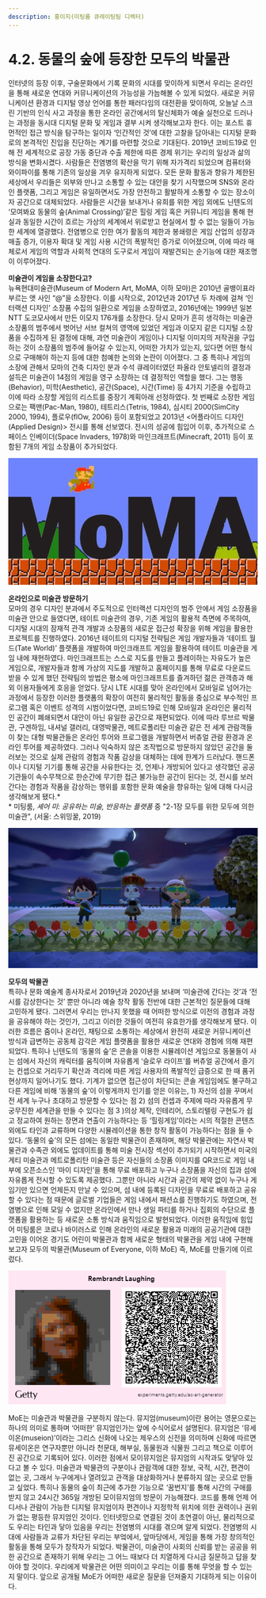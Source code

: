 ```yaml
---
description: 홍이지(미팅룸 큐레이팅팀 디렉터)
---
```


# 4.2. 동물의 숲에 등장한 모두의 박물관


  
인터넷의 등장 이후, 구술문화에서 기록 문화의 시대를 맞이하게 되면서 우리는 온라인을 통해 새로운 연대와 커뮤니케이션의 가능성을 가늠해볼 수 있게 되었다. 새로운 커뮤니케이션 환경과 디지털 영상 언어를 통한 패러다임의 대전환을 맞이하여, 오늘날 스크린 기반의 인식 사고 과정을 통한 온라인 공간에서의 탈신체화가 예술 실천으로 드러나는 과정을 동시대 디지털 문화 및 게임과 결부 시켜 생각해보고자 한다. 이는 포스트 휴먼적인 접근 방식을 탐구하는 일이자 ‘인간적인 것’에 대한 고찰을 담아내는 디지털 문화로의 본격적인 진입을 진단하는 계기를 마련할 것으로 기대된다. 2019년 코비드19로 인해 전 세계적으로 공장 가동 중단과 수출 제한에 따른 경제 위기는 우리의 일상과 삶의 방식을 변화시켰다. 사람들은 전염병의 확산을 막기 위해 자가격리 되었으며 컴퓨터와 와이파이를 통해 기존의 일상을 겨우 유지하게 되었다. 모든 문화 활동과 향유가 제한된 세상에서 우리들은 외부와 만나고 소통할 수 있는 대안을 찾기 시작했으며 SNS와 온라인 플랫폼, 그리고 게임은 유일하면서도 가장 안전하고 활발하게 소통할 수 있는 장소이자 공간으로 대체되었다. 사람들은 시간을 보내거나 유희를 위한 게임 외에도 닌텐도의 ‘모여봐요 동물의 숲\(Animal Crossing\)’같은 힐링 게임 혹은 커뮤니티 게임을 통해 현실과 동일한 시간이 흐르는 가상의 세계에서 위로받고 현실에서 할 수 없는 일들이 가능한 세계에 열광했다. 전염병으로 인한 여가 활동의 제한과 봉쇄령은 게임 산업의 성장과 매출 증가, 이용자 확대 및 게임 사용 시간의 폭발적인 증가로 이어졌으며, 이에 따라 매체로서 게임의 역할과 사회적 연대의 도구로서 게임이 재발견되는 순기능에 대한 재조명이 이루어졌다.

**미술관이 게임을 소장한다고?**  
뉴욕현대미술관\(Museum of Modern Art, MoMA, 이하 모마\)은 2010년 골뱅이표라 부르는 앳 사인 “@”을 소장한다. 이를 시작으로, 2012년과 2017년 두 차례에 걸쳐 ‘인터랙션 디자인’ 소장품 수집의 일환으로 게임을 소장하였고, 2016년에는 1999년 일본 NTT 도코모사에서 만든 이모지 176개를 소장한다. 당시 모마가 흔히 생각하는 미술관 소장품의 범주에서 벗어난 서브 컬쳐의 영역에 있었던 게임과 이모지 같은 디지털 소장품을 수집하게 된 결정에 대해, 과연 미술관이 게임이나 디지털 이미지의 저작권을 구입하는 것이 소장품의 범주에 들어갈 수 있는지, 어떠한 가치가 있는지, 있다면 어떤 형식으로 구매해야 하는지 등에 대한 첨예한 논의와 논란이 이어졌다. 그 중 특히나 게임의 소장에 관해서 모마의 건축 디자인 분과 수석 큐레이터였던 파올라 안토넬리의 결정과 설득은 미술관이 14점의 게임을 영구 소장하는 데 결정적인 역할을 했다. 그는 행동\(Behavior\), 미학\(Aesthetic\), 공간\(Space\), 시간\(Time\) 등 4가지 기준을 수립하고 이에 따라 소장할 게임의 리스트를 중장기 계획아래 선정하였다. 첫 번째로 소장한 게임으로는 팩맨\(Pac-Man, 1980\), 테트리스\(Tetris, 1984\), 심시티 2000\(SimCity 2000, 1994\), 플로우\(flOw, 2006\) 등이 포함되었고 2013년 &lt;어플라이드 디자인\(Applied Design\)&gt; 전시를 통해 선보였다. 전시의 성공에 힘입어 이후, 추가적으로 스페이스 인베이더\(Space Invaders, 1978\)와 마인크래프트\(Minecraft, 2011\) 등이 포함된 7개의 게임 소장품이 추가되었다.

![&#xCD9C;&#xCC98; : Cultivating Culture](../.gitbook/assets/eb2b528a1605196760136.jpeg)

**온라인으로 미술관 방문하기**   
모마의 경우 디자인 분과에서 주도적으로 인터랙션 디자인의 범주 안에서 게임 소장품을 미술관 안으로 들였다면, 테이트 미술관의 경우, 기존 게임의 활용적 측면에 주목하여, 디지털 시대의 잠재적 관객 개발과 소장품의 새로운 접근성 확장을 위해 게임을 활용한 프로젝트를 진행하였다. 2016년 테이트의 디지털 전략팀은 게임 개발자들과 ‘테이트 월드\(Tate World\)’ 플랫폼을 개발하여 마인크래프트 게임을 활용하여 테이트 미술관을 게임 내에 재현하였다. 마인크래프트는 스스로 지도를 만들고 플레이하는 자유도가 높은 게임으로, 개발자들과 함께 가상의 지도를 개발하고 홈페이지를 통해 무료로 다운로드 받을 수 있게 했던 전략팀의 방법은 평소에 마인크래프트를 즐겨하던 젊은 관객층과 해외 이용자들에게 호응을 얻었다. 당시 LTE 시대를 맞아 온라인에서 모바일로 넘어가는 과정에서 등장한 이러한 플랫폼의 확장이 여전히 물리적인 활동을 중심으로 부수적인 프로그램 혹은 이벤트 성격의 시범이었다면, 코비드19로 인해 모바일과 온라인은 물리적인 공간이 폐쇄되면서 대안이 아닌 유일한 공간으로 재편되었다. 이에 따라 루브르 박물관, 구겐하임, 내셔널 갤러리, 대영박물관, 메트로폴리탄 미술관 같은 전 세계 관람객들이 찾는 대형 박물관들은 온라인 투어와 프로그램을 개발하면서 버츄얼 관람 환경과 온라인 투어를 제공하였다. 그러나 익숙하지 않은 조작법으로 방문하지 않았던 공간을 둘러보는 것으로 실제 관람의 경험과 작품 감상을 대체하는 데에 한계가 드러났다. 핸드폰이나 디지털 기기를 통해 공간을 사유한다는 것, 언제나 개방되어 있다고 생각했던 공공기관들이 속수무책으로 한순간에 무기한 접근 불가능한 공간이 된다는 것, 전시를 보러 간다는 경험과 작품을 감상하는 행위를 포함한 문화 예술을 향유하는 일에 대해 다시금 생각해보게 됐다.\*  
\* 미팅룸, _셰어 미: 공유하는 미술, 반응하는 플랫폼_ 중 "2-1장 모두를 위한 모두에 의한 미술관", \(서울: 스위밍꿀, 2019\)

![&#xB3D9;&#xBB3C;&#xC758; &#xC232;&#xC758; &#xACBD;&#xAE30;&#xB3C4;\(&#xC12C;\)&#xC5D0;&#xC11C; &#xAC74;&#xB9BD; &#xC911;&#xC778; &amp;lt;&#xBAA8;&#xB450;&#xC758; &#xBC15;&#xBB3C;&#xAD00;&amp;gt;](../.gitbook/assets/f44f075d1605243287155.jpeg)

**모두의 박물관**  
특히나 문화 예술계 종사자로서 2019년과 2020년을 보내며 ‘미술관에 간다는 것’과 ‘전시를 감상한다는 것’ 뿐만 아니라 예술 창작 활동 전반에 대한 근본적인 질문들에 대해 고민하게 됐다. 그러면서 우리는 만나지 못했을 때 어떠한 방식으로 이전의 경험과 과정을 공유해야 하는 것인가, 그리고 이러한 것들이 여전히 유효한가를 생각해보게 됐다. 이러한 흐름은 줌이나 온라인, 채팅으로 소통하는 세상에서 완전히 새로운 커뮤니케이션 방식과 급변하는 공동체 감각은 게임 플랫폼을 활용한 새로운 연대와 경험에 의해 재편되었다. 특히나 닌텐도의 ‘동물의 숲’은 콘솔을 이용한 시뮬레이션 게임으로 동물들이 사는 섬에서 자신의 캐릭터를 움직이며 자유롭게 ‘슬로우 라이프’를 버츄얼 공간에서 즐기는 컨셉으로 거리두기 확산과 격리에 따른 게임 사용자의 폭발적인 급증으로 한 때 품귀 현상까지 일어나기도 했다. 기계가 없으면 접근성이 차단되는 콘솔 게임임에도 불구하고 다른 게임에 비해 ‘동물의 숲’이 이렇게까지 인기를 얻은 이유는, 1\) 자신의 섬을 꾸며서 전 세계 누구나 초대하고 방문할 수 있다는 점 2\) 섬의 컨셉과 주제에 따라 자유롭게 무궁무진한 세계관을 만들 수 있다는 점 3 \)의상 제작, 인테리어, 스토리텔링 구현도가 쉽고 정교하여 원하는 장면과 연출이 가능하다는 등 ‘힐링게임’이라는 시의 적절한 콘텐츠 외에도 타인과 교류하며 다양한 시뮬레이션을 통한 창작 활동이 가능하다는 점을 들 수 있다. ‘동물의 숲’의 모든 섬에는 동일한 박물관이 존재하며, 해당 박물관에는 자연사 박물관과 수족관 외에도 업데이트를 통해 미술 전시장 섹션이 추가되기 시작하면서 미국의 게티 미술관과 메트로폴리탄 미술관 등은 자신들의 소장품 이미지를 QR코드로 게임 내부에 오픈소스인 ‘마이 디자인’을 통해 무료 배포하고 누구나 소장품을 자신의 집과 섬에 자유롭게 전시할 수 있도록 제공했다. 그뿐만 아니라 시간과 공간의 제약 없이 누구나 게임기만 있으면 언제든지 만날 수 있으며, 섬 내에 등록된 디자인을 무료로 배포하고 공유할 수 있다는 점 때문에 글로벌 기업들은 게임 내에서 패션쇼를 진행하기도 하였으며, 전염병으로 인해 모일 수 없지만 온라인에서 만나 생일 파티를 하거나 집회의 수단으로 플랫폼을 활용하는 등 새로운 소통 방식과 움직임으로 발현되었다. 이러한 움직임에 힘입어 미팅룸은 코로나 바이러스로 인해 온라인의 새로운 활용과 미래의 공공기관에 대한 고민을 이어온 경기도 어린이 박물관과 함께 새로운 형태의 박물관을 게임 내에 구현해보고자 모두의 박물관\(Museum of Everyone, 이하 MoE\) 즉, MoE를 만들기에 이르렀다.

![&#xB818;&#xBE0C;&#xB780;&#xD2B8; Rembrandt&#xC758; &amp;lt;Rembrandt Laughing&amp;gt;\(&#xCD9C;&#xCC98; : Hyperallergic\)](../.gitbook/assets/rembrandt-laughing.png)

MoE는 미술관과 박물관을 구분하지 않는다. 뮤지엄\(museum\)이란 용어는 영문으로는 하나의 의미로 통하며 ‘어떠한’ 뮤지엄인가는 앞에 수식어로서 설명된다. 뮤지엄은 ‘뮤세이온\(museion\)’이라는 그리스 신화에 나오는 제우스의 신전을 의미하며 신화에 따르면 뮤세이온은 연구자뿐만 아니라 천문대, 해부실, 동물원과 식물원 그리고 책으로 이루어진 공간으로 기록되어 있다. 이러한 점에서 모이뮤지엄은 뮤지엄의 시작과도 맞닿아 있다고 볼 수 있다. 미술관과 박물관의 구분이나 관람객에 대한 정보, 국적, 시간, 편견이 없는 곳, 그래서 누구에게나 열려있고 관객을 대상화하거나 분류하지 않는 곳으로 만들고 싶었다. 특히나 동물의 숲이 최근에 추가한 기능으로 ‘꿈번지’를 통해 시간의 구애를 받지 않고 24시간 365일 개방된 모이뮤지엄의 방문이 가능해졌다. 코드를 통해 언제 어디서나 관람이 가능한 디지털 뮤지엄이자 편견이나 지정학적 위치에 의한 권력이나 권위가 없는 평등한 뮤지엄인 것이다. 인터넷망으로 연결된 것이 초연결이 아닌, 물리적으로도 우리는 타인과 닿아 있음을 우리는 전염병의 시대를 겪으며 알게 되었다. 전염병의 시대에 사람들과 교류가 차단된 우리는 부엌에서, 앞마당에서, 게임을 통해 가장 창의적인 활동을 통해 모두가 창작자가 되었다. 박물관이, 미술관이 사회의 신뢰를 받는 공공을 위한 공간으로 존재하기 위해 우리는 그 어느 때보다 더 치열하게 다시금 질문하고 답을 찾아야 할 것이다. 우리에게 박물관은 어떤 의미이고 우리는 이를 통해 무엇을 할 수 있는지 말이다. 앞으로 공개될 MoE가 어떠한 새로운 질문을 던져줄지 기대하게 되는 이유이다.


